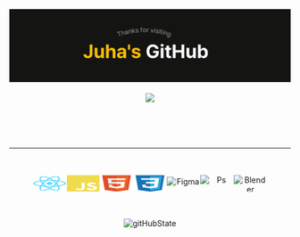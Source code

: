 <div align='center'>
<!-- 헤더 배너 -->
<img width="800px" src="./assets/git_header_2.gif" />
</div>
</br>
<!-- 방문자 기록 / 테크로그 -->
<a align='center' style='display: flex; justify-content: center;' href="https://ijooha.tistory.com/">
    <img src="https://img.shields.io/badge/TechLog-eb531f?style=flat-square&logo=tistory&logoColor=white"/>
</a>
</br>
</br>
</br>
</br>

---
</br>
</br>
<div align='center' style="display: flex; justify-content: center; align-items: center">
    <img align="center" alt="React" height="30" width="60" src="https://raw.githubusercontent.com/devicons/devicon/master/icons/react/react-original.svg">
    <img align="center" alt="Js" height="30" width="60" src = "https://raw.githubusercontent.com/devicons/devicon/master/icons/javascript/javascript-plain.svg">
    <img align="center" alt="HTML" height="30" width="60" src="https://raw.githubusercontent.com/devicons/devicon/master/icons/html5/html5-original.svg">
    <img align="center" alt="CSS" height="30" width="60" src="https://raw.githubusercontent.com/devicons/devicon/master/icons/css3/css3-original.svg">
    <img align="center" alt="Figma" height="25" width="60" src="https://cdn.jsdelivr.net/gh/devicons/devicon@latest/icons/figma/figma-original.svg" />
    <img align="center" alt="Ps" height="30" width="60" src="https://cdn.jsdelivr.net/gh/devicons/devicon@latest/icons/photoshop/photoshop-original.svg">
    <img align="center" alt="Blender" height="30" width="60" src="https://cdn.jsdelivr.net/gh/devicons/devicon@latest/icons/blender/blender-original.svg">
</div>
</br>
</br>
<div align='center'>

![gitHubState](https://github-readme-stats.vercel.app/api?username=ijooha16&hide=stars,issues&show_icons=true&theme=dark)
<!-- 백준허브 -->
<!-- [![Solved.ac](http://mazassumnida.wtf/api/generate_badge?boj=ijooha)](https://solved.ac/ijooha) -->
</div>



<!-- 

![followers](https://img.shields.io/github/followers/ijooha.svg?style=social&label=Follow&maxAge=2592000)
[![visitors](https://hits.seeyoufarm.com/api/count/incr/badge.svg?url=https%3A%2F%2Fgithub.com%2Fijooha16&count_bg=%23000000&title_bg=%23000000&icon=github.svg&icon_color=%23FFFFFF&title=visitors&edge_flat=false)](https://hits.seeyoufarm.com)

badge
![figma](https://img.shields.io/badge/Figma-F24E1E?style=for-the-badge&logo=figma&logoColor=white)
![Adobe Photoshop](https://img.shields.io/badge/adobe%20photoshop-%2331A8FF.svg?style=for-the-badge&logo=adobe%20photoshop&logoColor=white)
![blender](https://img.shields.io/badge/blender-%23F5792A.svg?style=for-the-badge&logo=blender&logoColor=white)
![sketch](https://img.shields.io/badge/Sketch-FFB387?style=for-the-badge&logo=sketch&logoColor=black)
![git](https://img.shields.io/badge/git-F05033.svg?style=for-the-badge&logo=git&logoColor=white)
![gitHub](https://img.shields.io/badge/github-181717.svg?style=for-the-badge&logo=github&logoColor=white)
![notion](https://img.shields.io/badge/Notion-F3F3F3.svg?style=for-the-badge&logo=notion&logoColor=black)
![vscode](https://img.shields.io/badge/VSCode-2C2C32.svg?style=for-the-badge&logo=visual-studio-code&logoColor=22ABF3)
![html](https://img.shields.io/badge/html5-E34F26.svg?style=for-the-badge&logo=html5&logoColor=white)

![css](https://img.shields.io/badge/CSS3-1572B6?style=for-the-badge&logo=css3&logoColor=white)
![javascript](https://img.shields.io/badge/javascript-F7DF1E.svg?style=for-the-badge&logo=javascript&logoColor=20232a)
![react](https://img.shields.io/badge/react-20232a.svg?style=for-the-badge&logo=react&logoColor=61DAFB)
![styleed-components](https://img.shields.io/badge/styled--components-DB7093?style=for-the-badge&logo=styled-components&logoColor=ffd35b)
![python](https://img.shields.io/badge/Python-14354C?style=for-the-badge&logo=python&logoColor=white)
![c](https://img.shields.io/badge/C-00599C?style=for-the-badge&logo=c&logoColor=white)
![c++](https://img.shields.io/badge/C%2B%2B-00599C?style=for-the-badge&logo=c%2B%2B&logoColor=white)
![java](https://img.shields.io/badge/Java-ED8B00?style=for-the-badge&logo=openjdk&logoColor=white)
![spring](https://img.shields.io/badge/Spring-6DB33F?style=for-the-badge&logo=spring&logoColor=white)
![mongodb](https://img.shields.io/badge/MongoDB-4EA94B?style=for-the-badge&logo=mongodb&logoColor=white)
![nextJs](https://img.shields.io/badge/Next.js-000?logo=nextdotjs&logoColor=fff&style=for-the-badge)
![firebase](https://img.shields.io/badge/Firebase-039BE5?style=for-the-badge&logo=Firebase&logoColor=white)

gitAnimals
<a href="https://github.com/devxb/gitanimals">
  <img src="https://render.gitanimals.org/farms/{ijooha}" width="1000" height="250"/>
</a>

- 🔭 I’m currently working on ...
- 🌱 I’m currently learning ...
- 👯 I’m looking to collaborate on ...
- 🤔 I’m looking for help with ...
- 💬 Ask me about ...
- 📫 How to reach me: ...
- 😄 Pronouns: ...
- ⚡ Fun fact: ...

![usedLanguages](https://github-readme-stats.vercel.app/api/top-langs/?username=ijooha16&layout=compact)